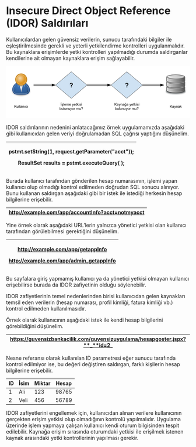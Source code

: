 # Insecure Direct Object Reference (IDOR) Saldırıları

Kullanıcılardan gelen güvensiz verilerin, sunucu tarafındaki bilgiler ile eşleştirilmesinde gerekli ve yeterli yetkilendirme kontrolleri uygulanmalıdır. Bu kaynaklara erişimlerde yetki kontrolleri yapılmadığı durumda saldırganlar kendilerine ait olmayan kaynaklara erişim sağlayabilir.

![](<../.gitbook/assets/image (31).png>)

IDOR saldırılarının nedenini anlatacağımız örnek uygulamamızda aşağıdaki gibi kullanıcıdan gelen veriyi doğrulamadan SQL çağrısı yaptığını düşünelim.

| <p><strong>pstmt.setString(1, request.getParameter("acct"));</strong></p><p><strong>ResultSet results = pstmt.executeQuery( );</strong></p> |
| ------------------------------------------------------------------------------------------------------------------------------------------- |

Burada kullanıcı tarafından gönderilen hesap numarasının, işlemi yapan kullanıcı olup olmadığı kontrol edilmeden doğrudan SQL sonucu alınıyor. Bunu kullanan saldırgan aşağıdaki gibi bir istek ile istediği herkesin hesap bilgilerine erişebilir.

| **http://example.com/app/accountInfo?acct=notmyacct** |
| ----------------------------------------------------- |

Yine örnek olarak aşağıdaki URL’lerin yalnızca yönetici yetkisi olan kullanıcı tarafından görülebilmesi gerektiğini düşünelim.

| <p><strong>http://example.com/app/getappInfo</strong></p><p><strong>http://example.com/app/admin_getappInfo</strong></p> |
| ------------------------------------------------------------------------------------------------------------------------ |

Bu sayfalara giriş yapmamış kullanıcı ya da yönetici yetkisi olmayan kullanıcı erişebilirse burada da IDOR zafiyetinin olduğu söylenebilir.

IDOR zafiyetlerinin temel nedenlerinden birisi kullanıcıdan gelen kaynakları temsil eden verilerin (hesap numarası, profil kimliği, fatura kimliği vb.) kontrol edilmeden kullanılmasıdır.

&#x20;

Örnek olarak kullanıcının aşağıdaki istek ile kendi hesap bilgilerini görebildiğini düşünelim.

| **https://guvensizbankacilik.com/guvensizuygulama/hesapgoster.jspx?**_**id=2**_ |
| ------------------------------------------------------------------------------- |

Nesne referansı olarak kullanılan ID parametresi eğer sunucu tarafında kontrol edilmiyor ise, bu değeri değiştiren saldırgan, farklı kişilerin hesap bilgilerine erişebilir.

| **ID** | **İsim** | **Miktar** | **Hesap** |
| ------ | -------- | ---------- | --------- |
| 1      | Ali      | 123        | 98765     |
| 2      | Veli     | 456        | 56789     |

IDOR zafiyetlerini engellemek için, kullanıcıdan alınan verilere kullanıcının gerçekten erişim yetkisi olup olmadığının kontrolü yapılmalıdır. Uygulama üzerinde işlem yapmaya çalışan kullanıcı kendi oturum bilgisinden tespit edilebilir. Kaynağa erişim sırasında oturumdaki yetkisi ile erişilmek istenen kaynak arasındaki yetki kontrollerinin yapılması gerekir.
